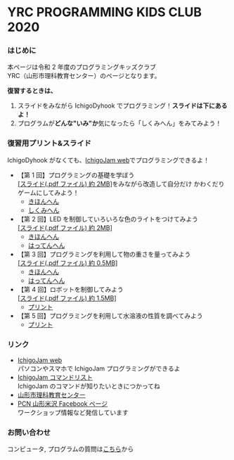 # YRC PROGRAMMING KIDS CLUB 2020

### はじめに

本ページは令和 2 年度のプログラミングキッズクラブ  
YRC（山形市理科教育センター）のページとなります。

**復習するときは、**

1. スライドをみながら IchigoDyhook でプログラミング！**スライドは下にあるよ！**
2. プログラムが**どんな"いみ"か**気になったら「しくみへん」をみてみよう！

### 復習用プリント&スライド

IchigoDyhook がなくても、[IchigoJam web](https://fukuno.jig.jp/app/IchigoJam/)でプログラミングできるよ！  

- 【第 1 回】プログラミングの基礎を学ぼう  
   [[スライド(.pdf ファイル) 約 2MB]](https://online.pcn-ymgt-yonezawa.club/yrc/2020/slides/2020PKC_01.pdf)をみながら改造して自分だけ かわくだりゲームにしてみよう！
  - [きほんへん](https://online.pcn-ymgt-yonezawa.club/yrc/2020/print/01.html)
  - [しくみへん](https://online.pcn-ymgt-yonezawa.club/yrc/2020/print/01logic.html)
- 【第 2 回】LED を制御していろいろな色のライトをつけてみよう  
   [[スライド(.pdf ファイル) 約 2MB]](https://online.pcn-ymgt-yonezawa.club/yrc/2020/slides/2020PKC_02.pdf) 
  - [きほんへん](https://online.pcn-ymgt-yonezawa.club/yrc/2020/print/02.html)
  - [はってんへん](https://online.pcn-ymgt-yonezawa.club/yrc/2020/print/02adv.html)
- 【第 3 回】プログラミングを利用して物の重さを量ってみよう  
   [[スライド(.pdf ファイル) 約 0.5MB]](https://online.pcn-ymgt-yonezawa.club/yrc/2020/slides/2020PKC_03.pdf) 
  - [きほんへん](https://online.pcn-ymgt-yonezawa.club/yrc/2020/print/03.html)
  - [はってんへん](https://online.pcn-ymgt-yonezawa.club/yrc/2020/print/03adv.html)
- 【第 4 回】ロボットを制御してみよう  
   [[スライド(.pdf ファイル) 約 1.5MB]](https://online.pcn-ymgt-yonezawa.club/yrc/2020/slides/2020PKC_04.pdf) 
  - [プリント](https://online.pcn-ymgt-yonezawa.club/yrc/2020/print/04.html)
- 【第 5 回】プログラミングを利用して水溶液の性質を調べてみよう
  - [プリント](https://online.pcn-ymgt-yonezawa.club/yrc/2020/print/05.html)

### リンク

- [IchigoJam web](https://fukuno.jig.jp/app/IchigoJam/)  
  パソコンやスマホで IchigoJam プログラミングができるよ
- [IchigoJam コマンドリスト](https://ichigojam.net/IchigoJam.html)  
  IchigoJam のコマンドが知りたいときにつかってね
- [山形市理科教育センター](https://www.ymgt.ed.jp/rikacenter/YAMAGATASIRISE.html)
- [PCN 山形米沢 Facebook ページ](https://www.facebook.com/PCNYonezawa/)  
  ワークショップ情報など発信しています

### お問い合わせ

コンピュータ, プログラムの質問は[こちら](https://forms.gle/zTkj7jYU6FphiCTp9)から
